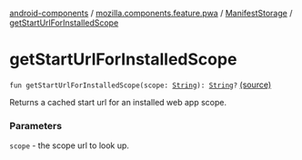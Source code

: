 [android-components](../../index.md) / [mozilla.components.feature.pwa](../index.md) / [ManifestStorage](index.md) / [getStartUrlForInstalledScope](./get-start-url-for-installed-scope.md)

# getStartUrlForInstalledScope

`fun getStartUrlForInstalledScope(scope: `[`String`](https://kotlinlang.org/api/latest/jvm/stdlib/kotlin/-string/index.html)`): `[`String`](https://kotlinlang.org/api/latest/jvm/stdlib/kotlin/-string/index.html)`?` [(source)](https://github.com/mozilla-mobile/android-components/blob/master/components/feature/pwa/src/main/java/mozilla/components/feature/pwa/ManifestStorage.kt#L87)

Returns a cached start url for an installed web app scope.

### Parameters

`scope` - the scope url to look up.
